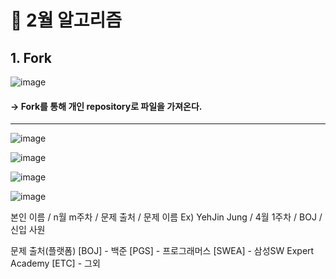 # 📌 2월 알고리즘

## 1. Fork
![image](https://user-images.githubusercontent.com/81174840/232497886-0f139681-189d-432e-bd6d-528d1eabf31e.png)
#### → Fork를 통해 개인 repository로 파일을 가져온다.

***

![image](https://user-images.githubusercontent.com/81174840/232492654-ed0a1426-03ff-4b33-be58-380a3124faa7.png)

![image](https://user-images.githubusercontent.com/81174840/232492855-4f776539-7a63-47be-a398-b2c201d86dc2.png)

![image](https://user-images.githubusercontent.com/81174840/232492978-586196d5-6eac-45d7-9d51-d881cb7ed9ff.png)

![image](https://user-images.githubusercontent.com/81174840/232494660-cd26d67b-109e-4420-b0d2-b71a14e5440a.png)

본인 이름 / n월 m주차 / 문제 출처 / 문제 이름
Ex) YehJin Jung / 4월 1주차 / BOJ / 신입 사원

문제 출처(플랫폼)
[BOJ] - 백준
[PGS] - 프로그래머스
[SWEA] - 삼성SW Expert Academy
[ETC] - 그외
 
